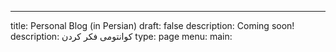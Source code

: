 ---
title: Personal Blog (in Persian)
draft: false
description: Coming soon!
description: کوانتومی فکر کردن
type: page
menu:
  main:
